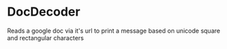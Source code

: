 # DocDecoder
Reads a google doc via it's url to print a message based on unicode square and rectangular characters